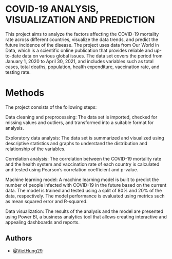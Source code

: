 # COVID-19 ANALYSIS, VISUALIZATION AND PREDICTION

This project aims to analyze the factors affecting the COVID-19 mortality rate across different countries, visualize the data trends, and predict the future incidence of the disease. The project uses data from Our World in Data, which is a scientific online publication that provides reliable and up-to-date data on various global issues. The data set covers the period from January 1, 2020 to April 30, 2021, and includes variables such as total cases, total deaths, population, health expenditure, vaccination rate, and testing rate.

# Methods
The project consists of the following steps:

Data cleaning and preprocessing: The data set is imported, checked for missing values and outliers, and transformed into a suitable format for analysis.

Exploratory data analysis: The data set is summarized and visualized using descriptive statistics and graphs to understand the distribution and relationship of the variables.

Correlation analysis: The correlation between the COVID-19 mortality rate and the health system and vaccination rate of each country is calculated and tested using Pearson’s correlation coefficient and p-value.

Machine learning model: A machine learning model is built to predict the number of people infected with COVID-19 in the future based on the current data. The model is trained and tested using a split of 80% and 20% of the data, respectively. The model performance is evaluated using metrics such as mean squared error and R-squared.

Data visualization: The results of the analysis and the model are presented using Power BI, a business analytics tool that allows creating interactive and appealing dashboards and reports.

## Authors

- [@VietHung29](https://www.github.com/VietHung29)
